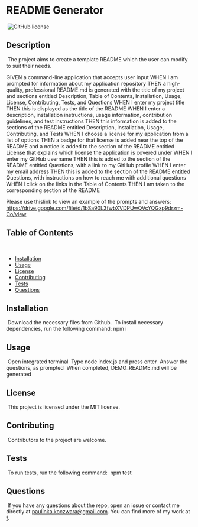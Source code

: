 # README Generator
​
![GitHub license](https://img.shields.io/badge/license-MIT-blue.svg)
​
## Description
​
The project aims to create a template README which the user can modify to suit their needs.

GIVEN a command-line application that accepts user input
WHEN I am prompted for information about my application repository
THEN a high-quality, professional README.md is generated with the title of my project and sections entitled Description, Table of Contents, Installation, Usage, License, Contributing, Tests, and Questions
WHEN I enter my project title
THEN this is displayed as the title of the README
WHEN I enter a description, installation instructions, usage information, contribution guidelines, and test instructions
THEN this information is added to the sections of the README entitled Description, Installation, Usage, Contributing, and Tests
WHEN I choose a license for my application from a list of options
THEN a badge for that license is added near the top of the README and a notice is added to the section of the README entitled License that explains which license the application is covered under
WHEN I enter my GitHub username
THEN this is added to the section of the README entitled Questions, with a link to my GitHub profile
WHEN I enter my email address
THEN this is added to the section of the README entitled Questions, with instructions on how to reach me with additional questions
WHEN I click on the links in the Table of Contents
THEN I am taken to the corresponding section of the README

Please use thislink to view an example of the prompts and answers: https://drive.google.com/file/d/1bSa90L3fwbXVDPUwQVcYQGxp9drzm-Co/view
​
## Table of Contents 
​
* [Installation](#installation)
​
* [Usage](#usage)
​
* [License](#license)
​
* [Contributing](#contributing)
​
* [Tests](#tests)
​
* [Questions](#questions)
​
## Installation
​ Download the necessary files from Github. 
​ To install necessary dependencies, run the following command:
  npm i
​
## Usage
​ Open integrated terminal
​ Type node index.js and press enter
​ Answer the questions, as prompted
​ When completed, DEMO_README.md will be generated

## License
​ This project is licensed under the MIT license.
  
## Contributing
​ Contributors to the project are welcome.
​
​
## Tests
​
To run tests, run the following command:
​
npm test
​
## Questions
​
If you have any questions about the repo, open an issue or contact me directly at paulinka.koczwara@gmail.com. You can find more of my work at [f](https://github.com/Linka-Source/).
